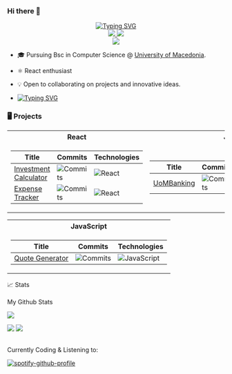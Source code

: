 ### Hi there 👋

<p align="center">
<a href="https://github.com/dimsparagis0210">
<a href="https://git.io/typing-svg"><img src="https://readme-typing-svg.demolab.com?font=Fira+Code&pause=500&duration=1500&color=7BF7E3&multiline=true&center=true&width=635&height=100&lines=Dimitris+Sparagis;Computer+Science+student+%7C+Junior+React+developer;Software+engineer+on+the+making" alt="Typing SVG" /></a></a>
<br/>
 
<a href="https://www.linkedin.com/in/dimitris-sparagis-625978251">
    <img src="https://img.shields.io/badge/-Linkedin-blue?style=flat-square&logo=linkedin">
</a>
<a href="mailto:dimsparagis@gmail.com">
    <img src="https://img.shields.io/badge/-Email-red?style=flat-square&logo=gmail&logoColor=white">
</a>

<br/> 

<a href="https://github.com/dimsparagis0210">
    <img src="https://github-stats-alpha.vercel.app/api?username=dimsparagis0210&cc=22272e&tc=37BCF6&ic=fff&bc=0000">
</a>

</p>

* 🎓 Pursuing Bsc in Computer Science @ [University of Macedonia](https://www.uom.gr/en/dai/computer-science-and-technology). 

* <p>⚛︎  React enthusiast</p>

* 💡 Open to collaborating on projects and innovative ideas. 

* <p><a href="https://git.io/typing-svg"><img src="https://readme-typing-svg.demolab.com?font=Dosis&size=24&duration=1000&color=4DF78C&multiline=true&repeat=false&width=1000&height=34&lines=Everyone+should+learn+how+to+code%2C+it+teaches+you+how+to+think" alt="Typing SVG" /></a></p>

### 🖥️ Projects
<table>
<tr><th>React </th><th>Java</th></tr>
<tr><td>

|Title | Commits | Technologies|
|--|--|--|
| [Investment Calculator](https://github.com/dimsparagis0210/InvestmentCalculatorApp) | <img alt="Commits" src="https://img.shields.io/github/commit-activity/t/dimsparagis0210/InvestmentCalculatorApp/main?style=flat-square&labelColor=black"/> | ![React](https://img.shields.io/badge/React-black?style=flat-square&logo=react)|
| [Expense Tracker](https://github.com/dimsparagis0210/ExpensesAppReact) | <img alt="Commits" src="https://img.shields.io/github/commit-activity/t/dimsparagis0210/ExpensesAppReact/main?style=flat-square&labelColor=black"/> | ![React](https://img.shields.io/badge/React-black?style=flat-square&logo=react)

</td><td>

|Title | Commits | Forks | Technologies|
|--|--|--|--|
| [UoMBanking](https://github.com/UOMSystemX/UomBanking) | <img alt="Commits" src="https://img.shields.io/github/commit-activity/t/UOMSystemX/UomBanking/main?style=flat-square&labelColor=black"/> | <img alt="Forks" src="https://img.shields.io/github/forks/UOMSystemX/UomBanking?style=flat-square&labelColor=black"> | ![Java](https://img.shields.io/badge/java-blue?style=flat-square&labelColor=black) ![Swing](https://img.shields.io/badge/Swing-white?style=flat-square&labelColor=black)|

</td></tr> </table>

<table>
<tr><th>JavaScript </th></tr>
<tr><td>

|Title | Commits | Technologies|
|--|--|--|
| [Quote Generator](https://github.com/dimsparagis0210/Quote-Generator) | <img alt="Commits" src="https://img.shields.io/github/commit-activity/t/dimsparagis0210/Quote-Generator/main?style=flat-square&labelColor=black"/> | ![JavaScript](https://img.shields.io/badge/JavaScript-black?style=flat-square&logo=javascript) |

</td>
</tr> </table>

<summary>📈 Stats</summary>
<br>
My Github Stats

![](http://github-profile-summary-cards.vercel.app/api/cards/profile-details?username=dimsparagis0210&theme=dracula) 

![](http://github-profile-summary-cards.vercel.app/api/cards/repos-per-language?username=dimsparagis0210&theme=dracula) 
![](http://github-profile-summary-cards.vercel.app/api/cards/most-commit-language?username=dimsparagis0210&theme=dracula)


<br>
Currently Coding & Listening to:

[![spotify-github-profile](https://spotify-github-profile.vercel.app/api/view?uid=dimsparagis&cover_image=true&theme=novatorem&show_offline=false&background_color=000000&interchange=false&bar_color=5ca659&bar_color_cover=true)](https://github.com/kittinan/spotify-github-profile)


<!--

